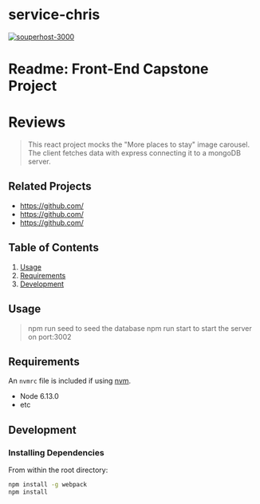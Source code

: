 # service-chris

[![souperhost-3000](https://circleci.com/gh/Krak-O-Lantern/service-reviews.svg?style=shield)](https://circleci.com/gh//Krak-O-Lantern/service-reviews)

# Readme: Front-End Capstone Project

# Reviews

> This react project mocks the "More places to stay" image carousel. The client fetches data with express connecting it to a mongoDB server.

## Related Projects

  - https://github.com/
  - https://github.com/
  - https://github.com/

## Table of Contents

1. [Usage](#Usage)
1. [Requirements](#requirements)
1. [Development](#development)

## Usage

> npm run seed to seed the database
> npm run start to start the server on port:3002

## Requirements

An `nvmrc` file is included if using [nvm](https://github.com/creationix/nvm).

- Node 6.13.0
- etc

## Development

### Installing Dependencies

From within the root directory:

```sh
npm install -g webpack
npm install
```
